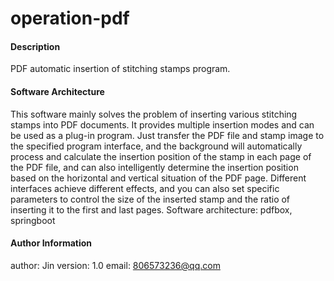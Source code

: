 # operation-pdf

#### Description
PDF automatic insertion of stitching stamps program.

#### Software Architecture
This software mainly solves the problem of inserting various stitching stamps into PDF documents. It provides multiple insertion modes and can be used as a plug-in program. Just transfer the PDF file and stamp image to the specified program interface, and the background will automatically process and calculate the insertion position of the stamp in each page of the PDF file, and can also intelligently determine the insertion position based on the horizontal and vertical situation of the PDF page. Different interfaces achieve different effects, and you can also set specific parameters to control the size of the inserted stamp and the ratio of inserting it to the first and last pages.
Software architecture: pdfbox, springboot

#### Author Information
author: Jin
version: 1.0
email: 806573236@qq.com

